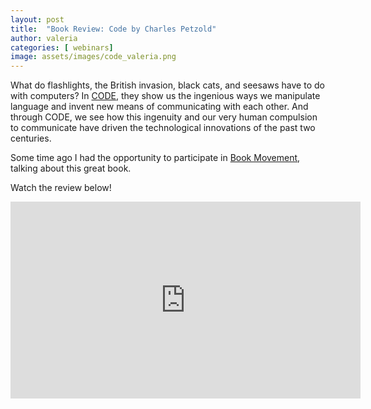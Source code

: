 ```yaml
---
layout: post
title:  "Book Review: Code by Charles Petzold"
author: valeria
categories: [ webinars]
image: assets/images/code_valeria.png
---
```


What do flashlights, the British invasion, black cats, and seesaws have to do with computers? In <a href="https://www.goodreads.com/book/show/44882.Code">CODE</a>, they show us the ingenious ways we manipulate language and invent new means of communicating with each other. And through CODE, we see how this ingenuity and our very human compulsion to communicate have driven the technological innovations of the past two centuries.

Some time ago I had the opportunity to participate in <a href="https://campsite.bio/bookmovementco">Book Movement</a>, talking about this great book.

Watch the review below!



<p><iframe width="560" height="315" src="https://www.youtube.com/embed/M2VGr_Zd0nI" title="YouTube video player" frameborder="0" allow="accelerometer; autoplay; clipboard-write; encrypted-media; gyroscope; picture-in-picture" allowfullscreen></iframe></p>